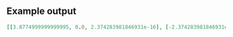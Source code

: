 

## Example output

```json
[[3.8774999999999995, 0.0, 2.374283981846931e-16], [-2.374283981846931e-16, 3.8774999999999995, 2.374283981846931e-16], [0.0, 0.0, 3.8774999999999995]]
```

